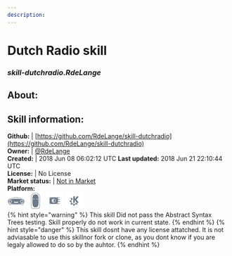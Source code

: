 ```yaml
---
description: 
---
```


# Dutch Radio skill  
### _skill-dutchradio.RdeLange_  
## About:  


## Skill information:  
**Github:** | [https://github.com/RdeLange/skill-dutchradio](https://github.com/RdeLange/skill-dutchradio)  
**Owner:** | [@RdeLange](https://github.com/RdeLange)  
**Created:** | 2018 Jun 08 06:02:12 UTC  **Last updated:** 2018 Jun 21 22:10:44 UTC  
**License:** | No License  
**Market status:** | [Not in Market](https://market.mycroft.ai/skill/)  
**Platform:**  
 ![Mark I](../.gitbook/assets/mark-1-icon.png)  ![Mark II](../.gitbook/assets/mark-2-icon.png)  ![Picroft](../.gitbook/assets/picroft-icon.png)  ![plasmoid](../.gitbook/assets/kde.png)   
{% hint style="warning" %}
This skill Did not pass the Abstract Syntax Trees testing. Skill properly do not work in current state.
{% endhint %}
{% hint style="danger" %}
This skill dosnt have any license attatched. It is not adviasable to use this skillnor fork or clone, as you dont know if you are legaly allowed to do so by the auhtor.
{% endhint %}
